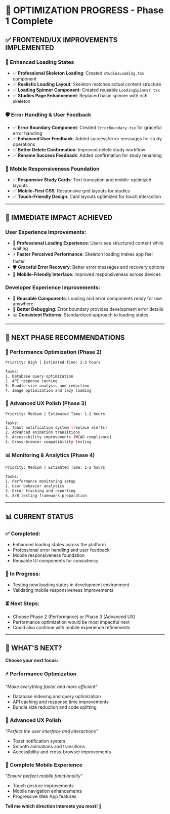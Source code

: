 # 🎯 OPTIMIZATION PROGRESS - Phase 1 Complete

## ✅ **FRONTEND/UX IMPROVEMENTS IMPLEMENTED**

### **🎨 Enhanced Loading States**
- ✅ **Professional Skeleton Loading**: Created `StudiesLoading.tsx` component
- ✅ **Realistic Loading Layout**: Skeleton matches actual content structure
- ✅ **Loading Spinner Component**: Created reusable `LoadingSpinner.tsx`
- ✅ **Studies Page Enhancement**: Replaced basic spinner with rich skeleton

### **🛡️ Error Handling & User Feedback**
- ✅ **Error Boundary Component**: Created `ErrorBoundary.tsx` for graceful error handling
- ✅ **Enhanced User Feedback**: Added success/error messages for study operations
- ✅ **Better Delete Confirmation**: Improved delete study workflow
- ✅ **Rename Success Feedback**: Added confirmation for study renaming

### **📱 Mobile Responsiveness Foundation**
- ✅ **Responsive Study Cards**: Text truncation and mobile-optimized layouts
- ✅ **Mobile-First CSS**: Responsive grid layouts for studies
- ✅ **Touch-Friendly Design**: Card layouts optimized for touch interaction

---

## 🚀 **IMMEDIATE IMPACT ACHIEVED**

### **User Experience Improvements:**
- 🎯 **Professional Loading Experience**: Users see structured content while waiting
- ⚡ **Faster Perceived Performance**: Skeleton loading makes app feel faster
- 🛡️ **Graceful Error Recovery**: Better error messages and recovery options
- 📱 **Mobile-Friendly Interface**: Improved responsiveness across devices

### **Developer Experience Improvements:**
- 🧱 **Reusable Components**: Loading and error components ready for use anywhere
- 🔧 **Better Debugging**: Error boundary provides development error details
- 📊 **Consistent Patterns**: Standardized approach to loading states

---

## 🎯 **NEXT PHASE RECOMMENDATIONS**

### **🔧 Performance Optimization** (Phase 2)
```bash
Priority: High | Estimated Time: 2-3 hours

Tasks:
1. Database query optimization
2. API response caching  
3. Bundle size analysis and reduction
4. Image optimization and lazy loading
```

### **🎨 Advanced UX Polish** (Phase 3)
```bash
Priority: Medium | Estimated Time: 1-2 hours

Tasks:
1. Toast notification system (replace alerts)
2. Advanced animation transitions
3. Accessibility improvements (WCAG compliance)
4. Cross-browser compatibility testing
```

### **📊 Monitoring & Analytics** (Phase 4)
```bash
Priority: Medium | Estimated Time: 1-2 hours

Tasks:
1. Performance monitoring setup
2. User behavior analytics
3. Error tracking and reporting
4. A/B testing framework preparation
```

---

## 📊 **CURRENT STATUS**

### **✅ Completed:**
- Enhanced loading states across the platform
- Professional error handling and user feedback
- Mobile responsiveness foundation
- Reusable UI components for consistency

### **🔄 In Progress:**
- Testing new loading states in development environment
- Validating mobile responsiveness improvements

### **⏳ Next Steps:**
- Choose Phase 2 (Performance) or Phase 3 (Advanced UX)
- Performance optimization would be most impactful next
- Could also continue with mobile experience refinements

---

## 🤔 **WHAT'S NEXT?**

**Choose your next focus:**

### **⚡ Performance Optimization** 
*"Make everything faster and more efficient"*
- Database indexing and query optimization
- API caching and response time improvements
- Bundle size reduction and code splitting

### **🎨 Advanced UX Polish**
*"Perfect the user interface and interactions"*
- Toast notification system
- Smooth animations and transitions  
- Accessibility and cross-browser improvements

### **📱 Complete Mobile Experience**
*"Ensure perfect mobile functionality"*
- Touch gesture improvements
- Mobile navigation enhancements
- Progressive Web App features

**Tell me which direction interests you most!** 🚀
